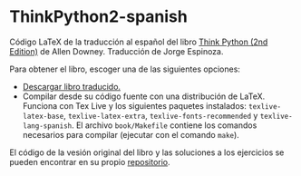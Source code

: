 ThinkPython2-spanish
====================

Código LaTeX de la traducción al español del libro [Think Python (2nd Edition)](http://greenteapress.com/wp/think-python-2e/) de Allen Downey.  Traducción de Jorge Espinoza.

Para obtener el libro, escoger una de las siguientes opciones:
* [Descargar libro traducido.](https://github.com/jorgelespinoza/ThinkPython2-spanish/blob/master/book/thinkpython2-spanish.pdf)
* Compilar desde su código fuente con una distribución de LaTeX. Funciona con Tex Live y los siguientes paquetes instalados: `texlive-latex-base`, `texlive-latex-extra`, `texlive-fonts-recommended` y `texlive-lang-spanish`.  El archivo `book/Makefile` contiene los comandos necesarios para compilar (ejecutar con el comando `make`).

El código de la vesión original del libro y las soluciones a los ejercicios se pueden encontrar en su propio [repositorio](https://github.com/AllenDowney/ThinkPython2).

